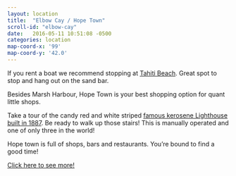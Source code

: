 ```yaml
---
layout: location
title:  "Elbow Cay / Hope Town"
scroll-id: "elbow-cay"
date:   2016-05-11 10:51:08 -0500
categories: location
map-coord-x: '99'
map-coord-y: '42.0'
---
```

If you rent a boat we recommend stopping at [Tahiti Beach][tahiti]. Great spot to stop and hang out on the sand bar.

Besides Marsh Harbour, Hope Town is your best shopping option for quant little shops.

Take a tour of the candy red and white striped [famous kerosene Lighthouse built in 1887][lighthouse]. Be ready to walk up those stairs! This is manually operated and one of only three in the world!

Hope town is full of shops, bars and restaurants. You’re bound to find a good time!


[Click here to see more!][HopeTownElbowCay]

[HopeTownElbowCay]: http://www.abacoescape.com/HopeTownElbowCay.html
[tahiti]: http://www.abacoescape.com/AbacoVideos/TahitiBeachAerial.html
[lighthouse]: http://www.abacoescape.com/AbacoVideos/Lighthouses.html
